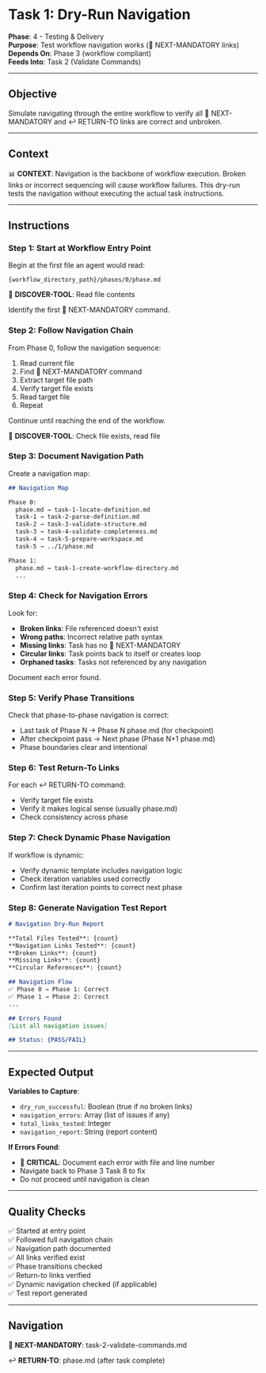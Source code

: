 # Task 1: Dry-Run Navigation

**Phase**: 4 - Testing & Delivery  
**Purpose**: Test workflow navigation works (🎯 NEXT-MANDATORY links)  
**Depends On**: Phase 3 (workflow compliant)  
**Feeds Into**: Task 2 (Validate Commands)

---

## Objective

Simulate navigating through the entire workflow to verify all 🎯 NEXT-MANDATORY and ↩️ RETURN-TO links are correct and unbroken.

---

## Context

📊 **CONTEXT**: Navigation is the backbone of workflow execution. Broken links or incorrect sequencing will cause workflow failures. This dry-run tests the navigation without executing the actual task instructions.

---

## Instructions

### Step 1: Start at Workflow Entry Point

Begin at the first file an agent would read:

```
{workflow_directory_path}/phases/0/phase.md
```

📖 **DISCOVER-TOOL**: Read file contents

Identify the first 🎯 NEXT-MANDATORY command.

### Step 2: Follow Navigation Chain

From Phase 0, follow the navigation sequence:

1. Read current file
2. Find 🎯 NEXT-MANDATORY command
3. Extract target file path
4. Verify target file exists
5. Read target file
6. Repeat

Continue until reaching the end of the workflow.

📖 **DISCOVER-TOOL**: Check file exists, read file

### Step 3: Document Navigation Path

Create a navigation map:

```markdown
## Navigation Map

Phase 0:
  phase.md → task-1-locate-definition.md
  task-1 → task-2-parse-definition.md
  task-2 → task-3-validate-structure.md
  task-3 → task-4-validate-completeness.md
  task-4 → task-5-prepare-workspace.md
  task-5 → ../1/phase.md

Phase 1:
  phase.md → task-1-create-workflow-directory.md
  ...
```

### Step 4: Check for Navigation Errors

Look for:
- **Broken links**: File referenced doesn't exist
- **Wrong paths**: Incorrect relative path syntax
- **Missing links**: Task has no 🎯 NEXT-MANDATORY
- **Circular links**: Task points back to itself or creates loop
- **Orphaned tasks**: Tasks not referenced by any navigation

Document each error found.

### Step 5: Verify Phase Transitions

Check that phase-to-phase navigation is correct:
- Last task of Phase N → Phase N phase.md (for checkpoint)
- After checkpoint pass → Next phase (Phase N+1 phase.md)
- Phase boundaries clear and intentional

### Step 6: Test Return-To Links

For each ↩️ RETURN-TO command:
- Verify target file exists
- Verify it makes logical sense (usually phase.md)
- Check consistency across phase

### Step 7: Check Dynamic Phase Navigation

If workflow is dynamic:
- Verify dynamic template includes navigation logic
- Check iteration variables used correctly
- Confirm last iteration points to correct next phase

### Step 8: Generate Navigation Test Report

```markdown
# Navigation Dry-Run Report

**Total Files Tested**: {count}
**Navigation Links Tested**: {count}
**Broken Links**: {count}
**Missing Links**: {count}
**Circular References**: {count}

## Navigation Flow
✅ Phase 0 → Phase 1: Correct
✅ Phase 1 → Phase 2: Correct
...

## Errors Found
[List all navigation issues]

## Status: {PASS/FAIL}
```

---

## Expected Output

**Variables to Capture**:
- `dry_run_successful`: Boolean (true if no broken links)
- `navigation_errors`: Array (list of issues if any)
- `total_links_tested`: Integer
- `navigation_report`: String (report content)

**If Errors Found**:
- 🚨 **CRITICAL**: Document each error with file and line number
- Navigate back to Phase 3 Task 8 to fix
- Do not proceed until navigation is clean

---

## Quality Checks

✅ Started at entry point  
✅ Followed full navigation chain  
✅ Navigation path documented  
✅ All links verified exist  
✅ Phase transitions checked  
✅ Return-to links verified  
✅ Dynamic navigation checked (if applicable)  
✅ Test report generated

---

## Navigation

🎯 **NEXT-MANDATORY**: task-2-validate-commands.md

↩️ **RETURN-TO**: phase.md (after task complete)


